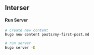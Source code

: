 ## Interser


#### Run Server
```bash 
# create new content
hugo new content posts/my-first-post.md

# run server
hugo server -D
```